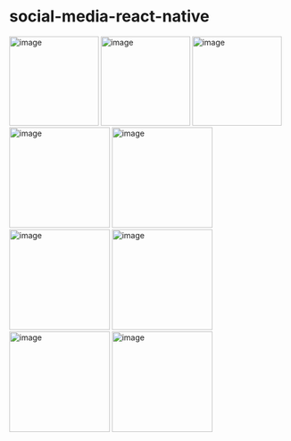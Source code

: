 # social-media-react-native
<img width="160" alt="image" src="https://user-images.githubusercontent.com/74422938/225980604-1ccd3a9a-9601-457c-b7fb-1dad9b27df55.jpeg">
<img width="160" alt="image" src="https://user-images.githubusercontent.com/74422938/225979939-b8d386a3-0ac7-4e50-91bc-bfa81a019682.jpeg">
<img width="160" alt="image" src="https://user-images.githubusercontent.com/74422938/225980076-84884aa4-ce33-4731-a1c4-1a724281027f.jpeg">
<img width="180" alt="image" src="https://user-images.githubusercontent.com/74422938/225979258-d0f84d89-fbe7-4243-a7f6-68420b32dfc4.png">
<img width="180" alt="image" src="https://user-images.githubusercontent.com/74422938/225979277-ff372764-0896-4f45-8c69-d7ee22b3034d.png">
<img width="180" alt="image" src="https://user-images.githubusercontent.com/74422938/225979311-2ded8c83-03fc-453a-bc8e-d3a29ece2d84.png">
<img width="180" alt="image" src="https://user-images.githubusercontent.com/74422938/225979355-0e5efb39-a65b-4dbc-ac18-b60791d7ecd4.png">
<img width="180" alt="image" src="https://user-images.githubusercontent.com/74422938/225979383-e57bf37d-2306-41cc-8f2a-e843d9221f01.png">
<img width="180" alt="image" src="https://user-images.githubusercontent.com/74422938/225979406-779e2295-9f30-433a-941c-e751a2240791.png">
